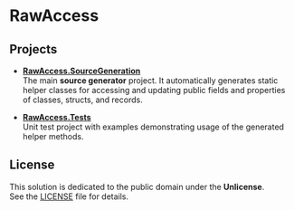 # RawAccess

## Projects

- [**RawAccess.SourceGeneration**](https://github.com/XaLVaUA/RawAccess/tree/main/RawAccess.SourceGeneration)  
  The main **source generator** project. It automatically generates static helper classes for accessing and updating public fields and properties of classes, structs, and records.

- [**RawAccess.Tests**](https://github.com/XaLVaUA/RawAccess/tree/main/RawAccess.Tests)  
  Unit test project with examples demonstrating usage of the generated helper methods.

## License

This solution is dedicated to the public domain under the **Unlicense**.  
See the [LICENSE](LICENSE.txt) file for details.
